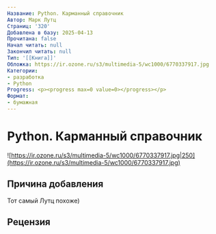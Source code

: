 ```yaml
---
Название: Python. Карманный справочник
Автор: Марк Лутц
Страниц: '320'
Добавлена в базу: 2025-04-13
Прочитана: false
Начал читать: null
Закончил читать: null
Тип: '[[Книга]]'
Обложка: https://ir.ozone.ru/s3/multimedia-5/wc1000/6770337917.jpg
Категории:
- разработка
- Python
Progress: <p><progress max=0 value=0></progress></p>
Формат:
- бумажная
---
```

# Python. Карманный справочник

![https://ir.ozone.ru/s3/multimedia-5/wc1000/6770337917.jpg|250](https://ir.ozone.ru/s3/multimedia-5/wc1000/6770337917.jpg)

## Причина добавления

Тот самый Лутц похоже)

## Рецензия